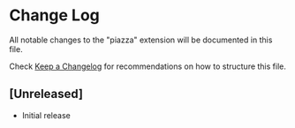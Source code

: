 # Change Log

All notable changes to the "piazza" extension will be documented in this file.

Check [Keep a Changelog](http://keepachangelog.com/) for recommendations on how to structure this file.

## [Unreleased]

- Initial release